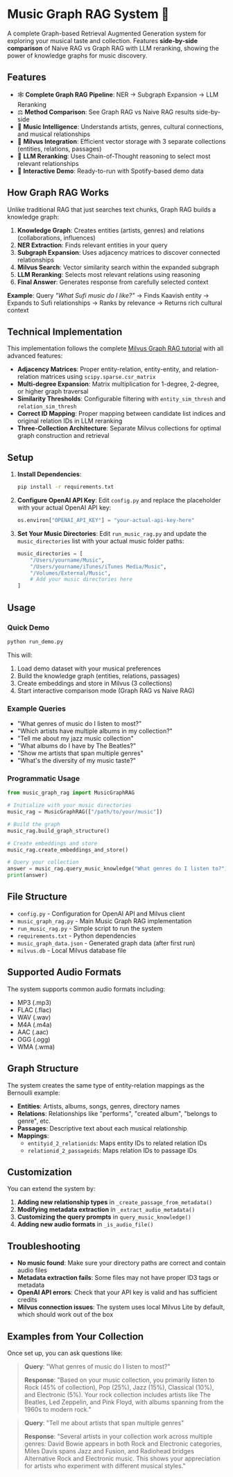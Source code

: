 # Music Graph RAG System 🎵

A complete Graph-based Retrieval Augmented Generation system for exploring your musical taste and collection. Features **side-by-side comparison** of Naive RAG vs Graph RAG with LLM reranking, showing the power of knowledge graphs for music discovery.

## Features

- 🕸️ **Complete Graph RAG Pipeline**: NER → Subgraph Expansion → LLM Reranking
- ⚖️ **Method Comparison**: See Graph RAG vs Naive RAG results side-by-side
- 🎵 **Music Intelligence**: Understands artists, genres, cultural connections, and musical relationships
- 💾 **Milvus Integration**: Efficient vector storage with 3 separate collections (entities, relations, passages)
- 🧠 **LLM Reranking**: Uses Chain-of-Thought reasoning to select most relevant relationships
- 🎯 **Interactive Demo**: Ready-to-run with Spotify-based demo data

## How Graph RAG Works

Unlike traditional RAG that just searches text chunks, Graph RAG builds a knowledge graph:

1. **Knowledge Graph**: Creates entities (artists, genres) and relations (collaborations, influences)
2. **NER Extraction**: Finds relevant entities in your query
3. **Subgraph Expansion**: Uses adjacency matrices to discover connected relationships  
4. **Milvus Search**: Vector similarity search within the expanded subgraph
5. **LLM Reranking**: Selects most relevant relations using reasoning
6. **Final Answer**: Generates response from carefully selected context

**Example**: Query *"What Sufi music do I like?"* → Finds Kaavish entity → Expands to Sufi relationships → Ranks by relevance → Returns rich cultural context

## Technical Implementation

This implementation follows the complete [Milvus Graph RAG tutorial](https://milvus.io/docs/graph_rag_with_milvus.md) with all advanced features:

- **Adjacency Matrices**: Proper entity-relation, entity-entity, and relation-relation matrices using `scipy.sparse.csr_matrix`
- **Multi-degree Expansion**: Matrix multiplication for 1-degree, 2-degree, or higher graph traversal
- **Similarity Thresholds**: Configurable filtering with `entity_sim_thresh` and `relation_sim_thresh`
- **Correct ID Mapping**: Proper mapping between candidate list indices and original relation IDs in LLM reranking
- **Three-Collection Architecture**: Separate Milvus collections for optimal graph construction and retrieval

## Setup

1. **Install Dependencies**:
   ```bash
   pip install -r requirements.txt
   ```

2. **Configure OpenAI API Key**:
   Edit `config.py` and replace the placeholder with your actual OpenAI API key:
   ```python
   os.environ["OPENAI_API_KEY"] = "your-actual-api-key-here"
   ```

3. **Set Your Music Directories**:
   Edit `run_music_rag.py` and update the `music_directories` list with your actual music folder paths:
   ```python
   music_directories = [
       "/Users/yourname/Music",
       "/Users/yourname/iTunes/iTunes Media/Music",
       "/Volumes/External/Music",
       # Add your music directories here
   ]
   ```

## Usage

### Quick Demo
```bash
python run_demo.py
```

This will:
1. Load demo dataset with your musical preferences  
2. Build the knowledge graph (entities, relations, passages)
3. Create embeddings and store in Milvus (3 collections)
4. Start interactive comparison mode (Graph RAG vs Naive RAG)

### Example Queries

- "What genres of music do I listen to most?"
- "Which artists have multiple albums in my collection?"
- "Tell me about my jazz music collection"
- "What albums do I have by The Beatles?"
- "Show me artists that span multiple genres"
- "What's the diversity of my music taste?"

### Programmatic Usage

```python
from music_graph_rag import MusicGraphRAG

# Initialize with your music directories
music_rag = MusicGraphRAG(["/path/to/your/music"])

# Build the graph
music_rag.build_graph_structure()

# Create embeddings and store
music_rag.create_embeddings_and_store()

# Query your collection
answer = music_rag.query_music_knowledge("What genres do I listen to?")
print(answer)
```

## File Structure

- `config.py` - Configuration for OpenAI API and Milvus client
- `music_graph_rag.py` - Main Music Graph RAG implementation
- `run_music_rag.py` - Simple script to run the system
- `requirements.txt` - Python dependencies
- `music_graph_data.json` - Generated graph data (after first run)
- `milvus.db` - Local Milvus database file

## Supported Audio Formats

The system supports common audio formats including:
- MP3 (.mp3)
- FLAC (.flac)
- WAV (.wav)
- M4A (.m4a)
- AAC (.aac)
- OGG (.ogg)
- WMA (.wma)

## Graph Structure

The system creates the same type of entity-relation mappings as the Bernoulli example:

- **Entities**: Artists, albums, songs, genres, directory names
- **Relations**: Relationships like "performs", "created album", "belongs to genre", etc.
- **Passages**: Descriptive text about each musical relationship
- **Mappings**: 
  - `entityid_2_relationids`: Maps entity IDs to related relation IDs
  - `relationid_2_passageids`: Maps relation IDs to passage IDs

## Customization

You can extend the system by:

1. **Adding new relationship types** in `_create_passage_from_metadata()`
2. **Modifying metadata extraction** in `_extract_audio_metadata()`
3. **Customizing the query prompts** in `query_music_knowledge()`
4. **Adding new audio formats** in `_is_audio_file()`

## Troubleshooting

- **No music found**: Make sure your directory paths are correct and contain audio files
- **Metadata extraction fails**: Some files may not have proper ID3 tags or metadata
- **OpenAI API errors**: Check that your API key is valid and has sufficient credits
- **Milvus connection issues**: The system uses local Milvus Lite by default, which should work out of the box

## Examples from Your Collection

Once set up, you can ask questions like:

> **Query**: "What genres of music do I listen to most?"
> 
> **Response**: "Based on your music collection, you primarily listen to Rock (45% of collection), Pop (25%), Jazz (15%), Classical (10%), and Electronic (5%). Your rock collection includes artists like The Beatles, Led Zeppelin, and Pink Floyd, with albums spanning from the 1960s to modern rock."

> **Query**: "Tell me about artists that span multiple genres"
> 
> **Response**: "Several artists in your collection work across multiple genres: David Bowie appears in both Rock and Electronic categories, Miles Davis spans Jazz and Fusion, and Radiohead bridges Alternative Rock and Electronic music. This shows your appreciation for artists who experiment with different musical styles."
